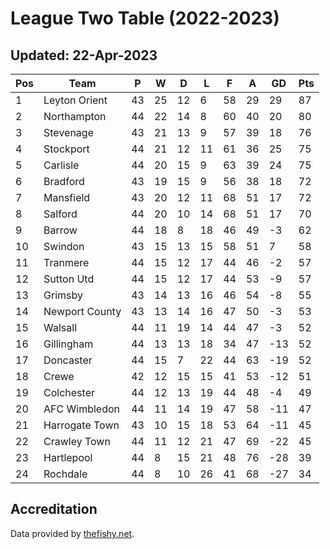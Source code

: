 # League Two Table (2022-2023)
## Updated: 22-Apr-2023

| Pos | Team | P | W | D | L | F | A | GD | Pts |
| --- | --- | --- | --- | --- | --- | --- | --- | --- | --- |
| 1 | Leyton Orient | 43 | 25 | 12 | 6 | 58 | 29 | 29 | 87 |
| 2 | Northampton | 44 | 22 | 14 | 8 | 60 | 40 | 20 | 80 |
| 3 | Stevenage | 43 | 21 | 13 | 9 | 57 | 39 | 18 | 76 |
| 4 | Stockport | 44 | 21 | 12 | 11 | 61 | 36 | 25 | 75 |
| 5 | Carlisle | 44 | 20 | 15 | 9 | 63 | 39 | 24 | 75 |
| 6 | Bradford | 43 | 19 | 15 | 9 | 56 | 38 | 18 | 72 |
| 7 | Mansfield | 43 | 20 | 12 | 11 | 68 | 51 | 17 | 72 |
| 8 | Salford | 44 | 20 | 10 | 14 | 68 | 51 | 17 | 70 |
| 9 | Barrow | 44 | 18 | 8 | 18 | 46 | 49 | -3 | 62 |
| 10 | Swindon | 43 | 15 | 13 | 15 | 58 | 51 | 7 | 58 |
| 11 | Tranmere | 44 | 15 | 12 | 17 | 44 | 46 | -2 | 57 |
| 12 | Sutton Utd | 44 | 15 | 12 | 17 | 44 | 53 | -9 | 57 |
| 13 | Grimsby | 43 | 14 | 13 | 16 | 46 | 54 | -8 | 55 |
| 14 | Newport County | 43 | 13 | 14 | 16 | 47 | 50 | -3 | 53 |
| 15 | Walsall | 44 | 11 | 19 | 14 | 44 | 47 | -3 | 52 |
| 16 | Gillingham | 44 | 13 | 13 | 18 | 34 | 47 | -13 | 52 |
| 17 | Doncaster | 44 | 15 | 7 | 22 | 44 | 63 | -19 | 52 |
| 18 | Crewe | 42 | 12 | 15 | 15 | 41 | 53 | -12 | 51 |
| 19 | Colchester | 44 | 12 | 13 | 19 | 44 | 48 | -4 | 49 |
| 20 | AFC Wimbledon | 44 | 11 | 14 | 19 | 47 | 58 | -11 | 47 |
| 21 | Harrogate Town | 43 | 10 | 15 | 18 | 53 | 64 | -11 | 45 |
| 22 | Crawley Town | 44 | 11 | 12 | 21 | 47 | 69 | -22 | 45 |
| 23 | Hartlepool | 44 | 8 | 15 | 21 | 48 | 76 | -28 | 39 |
| 24 | Rochdale | 44 | 8 | 10 | 26 | 41 | 68 | -27 | 34 |

## Accreditation 

Data provided by [thefishy.net](https://www.thefishy.net/).